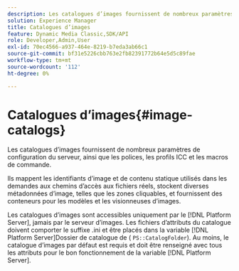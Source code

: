 ```yaml
---
description: Les catalogues d’images fournissent de nombreux paramètres de configuration du serveur, ainsi que les polices, les profils ICC et les macros de commande.
solution: Experience Manager
title: Catalogues d’images
feature: Dynamic Media Classic,SDK/API
role: Developer,Admin,User
exl-id: 70ec4566-a937-464e-8219-b7eda3ab66c1
source-git-commit: bf31e5226cbb763e2fb82391772b64e5d5c89fae
workflow-type: tm+mt
source-wordcount: '112'
ht-degree: 0%

---
```


# Catalogues d’images{#image-catalogs}

Les catalogues d’images fournissent de nombreux paramètres de configuration du serveur, ainsi que les polices, les profils ICC et les macros de commande.

Ils mappent les identifiants d’image et de contenu statique utilisés dans les demandes aux chemins d’accès aux fichiers réels, stockent diverses métadonnées d’image, telles que les zones cliquables, et fournissent des conteneurs pour les modèles et les visionneuses d’images.

Les catalogues d’images sont accessibles uniquement par le [!DNL Platform Server], jamais par le serveur d’images. Les fichiers d’attributs du catalogue doivent comporter le suffixe .ini et être placés dans la variable [!DNL Platform Server]Dossier de catalogue de ( `PS::CatalogFolder`). Au moins, le catalogue d’images par défaut est requis et doit être renseigné avec tous les attributs pour le bon fonctionnement de la variable [!DNL Platform Server].
